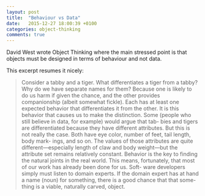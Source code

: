 ```yaml
---
layout: post
title:  "Behaviour vs Data"
date:   2015-12-27 18:00:39 +0100
categories: object-thinking
comments: true
---
```


David West wrote Object Thinking where the main stressed point is that objects must be designed in terms of behaviour and not data.

This excerpt resumes it nicely:

> Consider a tabby and a tiger. What differentiates a tiger from a tabby? Why do we have separate names for them? Because one is likely to do us harm if given the chance, and the other provides companionship (albeit somewhat fickle). Each has at least one expected behavior that differentiates it from the other. It is this behavior that causes us to make the distinction.
>Some (people who still believe in data, for example) would argue that tab- bies and tigers are differentiated because they have different attributes. But this is not really the case. Both have eye color, number of feet, tail length, body mark- ings, and so on. The values of those attributes are quite different—especially length of claw and body weight—but the attribute set remains relatively constant.
>Behavior is the key to finding the natural joints in the real world. This means, fortunately, that most of our work has already been done for us. Soft- ware developers simply must listen to domain experts. If the domain expert has at hand a name (noun) for something, there is a good chance that that some- thing is a viable, naturally carved, object.
